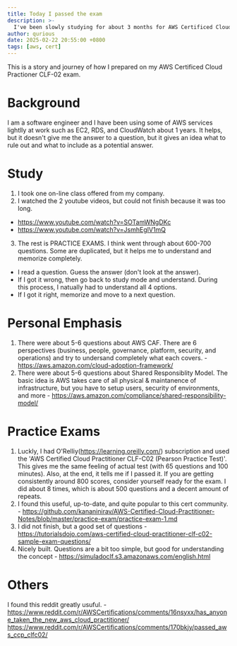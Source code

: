 ```yaml
---
title: Today I passed the exam
description: >-
  I've been slowly studying for about 3 months for AWS Certificed Cloud Practioner CLF-C02 exam.
author: qurious
date: 2025-02-22 20:55:00 +0800
tags: [aws, cert]
---
```


This is a story and journey of how I prepared on my AWS Certificed Cloud Practioner CLF-02 exam.

# Background
I am a software engineer and I have been using some of AWS services lightlly at work such as EC2, RDS, and CloudWatch about 1 years. It helps, but it doesn't give me the answer to a question, but it gives an idea what to rule out and what to include as a potential answer.

# Study
1. I took one on-line class offered from my company.
2. I watched the 2 youtube videos, but could not finish because it was too long.
  - https://www.youtube.com/watch?v=SOTamWNgDKc
  - https://www.youtube.com/watch?v=JsmhEgIV1mQ
3. The rest is PRACTICE EXAMS. I think went through about 600-700 questions. Some are duplicated, but it helps me to understand and memorize completely.
  - I read a question. Guess the answer (don't look at the answer).
  - If I got it wrong, then go back to study mode and understand. During this process, I natually had to understand all 4 options.
  - If I got it right, memorize and move to a next question. 

# Personal Emphasis
1. There were about 5-6 questions about AWS CAF. There are 6 perspectives  (business, people, governance, platform, security, and operations) and try to undersand completely what each covers. - https://aws.amazon.com/cloud-adoption-framework/
2. There were about 5-6 questions about Shared Responsiblity Model. The basic idea is AWS takes care of all physical & maintanence of infrastructure, but you have to setup users, security of environments, and more - https://aws.amazon.com/compliance/shared-responsibility-model/

# Practice Exams
1. Luckly, I had O'Relliy(https://learning.oreilly.com/) subscription and used the 'AWS Certified Cloud Practitioner CLF-C02 (Pearson Practice Test)'. This gives me the same feeling of actual test (with 65 questions and 100 minutes). Also, at the end, it tells me if I passed it. If you are getting consistently around 800 scores, consider yourself ready for the exam. I did about 8 times, which is about 500 questions and a decent amount of repeats.
2. I found this useful, up-to-date, and quite popular to this cert community. - https://github.com/kananinirav/AWS-Certified-Cloud-Practitioner-Notes/blob/master/practice-exam/practice-exam-1.md
3. I did not finish, but a good set of questions - https://tutorialsdojo.com/aws-certified-cloud-practitioner-clf-c02-sample-exam-questions/
4. Nicely built. Questions are a bit too simple, but good for understanding the concept - https://simuladoclf.s3.amazonaws.com/english.html

# Others
I found this reddit greatly usuful. - https://www.reddit.com/r/AWSCertifications/comments/16nsyxx/has_anyone_taken_the_new_aws_cloud_practitioner/
https://www.reddit.com/r/AWSCertifications/comments/170bkjy/passed_aws_ccp_clfc02/
